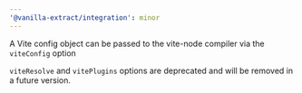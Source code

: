 ```yaml
---
'@vanilla-extract/integration': minor
---
```


A Vite config object can be passed to the vite-node compiler via the `viteConfig` option

`viteResolve` and `vitePlugins` options are deprecated and will be removed in a future version.
